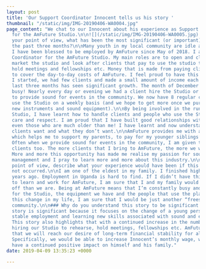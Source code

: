 ```yaml
---
layout: post
title: 'Our Support Coordinator Innocent tells us his story '
thumbnail: "/static/img/IMG-20190406-WA0004.jpg"
page_content: "We chat to our Innocent about his experience as Support Coordinator
  for the AmFuture Studio.\n\n![](/static/img/IMG-20190406-WA0005.jpg) \n\n### From
  your point of view, what has been the most significant (or important) change over
  the past three months?\n\nMany youth in my local community are idle and unemployed.
  I have been blessed to be employed by AmFuture since May of 2018. I am the Support
  Coordinator for the AmFuture Studio. My main roles are to open and close the studio,
  market the studio and look after clients that pay to use the studio to rehearse,
  hold meetings and fellowships etc. Money that is made from paying clients helps
  to cover the day-to-day costs of AmFuture. I feel proud to have this position.\n\nWhen
  I started, we had few clients and made a small amount of income each month. The
  last three months has seen significant growth. The month of December was excitingly
  busy! Nearly every day or evening we had a client hire the Studio or we were asked
  to provide sound for events in the community. We now have 8 regular clients that
  use the Studio on a weekly basis (and we hope to get more once we purchase some
  new instruments and sound equipment).\n\nBy being involved in the running of the
  Studio, I have learnt how to handle clients and people who use the Studio, with
  care and respect. I am proud that I have built good relationships with our clients,
  even those who are much older than me! I have learnt and now understand what our
  clients want and what they don’t want.\n\nAmFuture provides me with a monthly wage,
  which helps me to support my parents, to pay for my younger siblings’ school fees.
  Often when we provide sound for events in the community, I am given tips by our
  clients too. The more clients that I bring to AmFuture, the more we will all benefit.
  More and more this opportunity has made me realise my passion for sound and events
  management and I pray to learn more and more about this industry.\n\n### From your
  point of view, describe what your experience would have been if this change had
  not occurred.\n\nI am one of the eldest in my family. I finished high school two
  years ago. Employment in Uganda is hard to find. If I didn’t have this opportunity
  to learn and work for AmFuture, I am sure that I and my family would be far worse
  off than we are. Being at AmFuture means that I’m constantly busy and responsible
  for the Studio, the equipment we have and the people that use the place. Without
  this change in my life, I am sure that I would be just another “freestyler” in my
  community.\n\n### Why do you understand this story to be significant (or important)?\n\nThis
  story is significant because it focuses on the change of a young person finding
  stable employment and learning new skills associated with sound and events management.
  This story also highlights that with a continued increase in the number of clients
  hiring our Studio to rehearse, hold meetings, fellowships etc. AmFuture is hopeful
  that we will reach our desire of long-term financial stability for all involved.
  Specifically, we would be able to increase Innocent’s monthly wage, which would
  have a continued positive impact on himself and his family."
date: 2019-04-09 13:35:23 +0000

---
```

